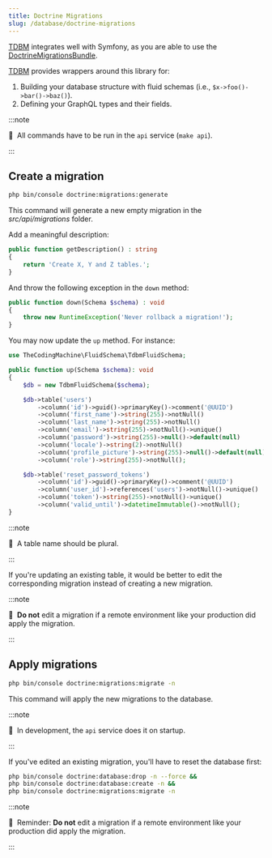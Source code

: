 ```yaml
---
title: Doctrine Migrations
slug: /database/doctrine-migrations
---
```



[TDBM](https://github.com/thecodingmachine/tdbm) integrates well with Symfony, as you are able to use the 
[DoctrineMigrationsBundle](https://symfony.com/doc/current/bundles/DoctrineMigrationsBundle/index.html).

[TDBM](https://github.com/thecodingmachine/tdbm) provides wrappers around this library for:

1. Building your database structure with fluid schemas (i.e., `$x->foo()->bar()->baz()`).
2. Defining your GraphQL types and their fields.

:::note

📣&nbsp;&nbsp;All commands have to be run in the `api` service (`make api`).

:::

## Create a migration

```bash title="console"
php bin/console doctrine:migrations:generate
```

This command will generate a new empty migration in the *src/api/migrations* folder.

Add a meaningful description:

```php
public function getDescription() : string
{
    return 'Create X, Y and Z tables.';
}
```

And throw the following exception in the `down` method:

```php
public function down(Schema $schema) : void
{
    throw new RuntimeException('Never rollback a migration!');
}
```

You may now update the `up` method. For instance:

```php
use TheCodingMachine\FluidSchema\TdbmFluidSchema;

public function up(Schema $schema): void
{
    $db = new TdbmFluidSchema($schema);

    $db->table('users')
        ->column('id')->guid()->primaryKey()->comment('@UUID')
        ->column('first_name')->string(255)->notNull()
        ->column('last_name')->string(255)->notNull()
        ->column('email')->string(255)->notNull()->unique()
        ->column('password')->string(255)->null()->default(null)
        ->column('locale')->string(2)->notNull()
        ->column('profile_picture')->string(255)->null()->default(null)
        ->column('role')->string(255)->notNull();

    $db->table('reset_password_tokens')
        ->column('id')->guid()->primaryKey()->comment('@UUID')
        ->column('user_id')->references('users')->notNull()->unique()
        ->column('token')->string(255)->notNull()->unique()
        ->column('valid_until')->datetimeImmutable()->notNull();
}
```

:::note

📣&nbsp;&nbsp;A table name should be plural.

:::

If you're updating an existing table, it would be better to edit the corresponding migration instead of creating 
a new migration.

:::note

📣&nbsp;&nbsp;**Do not** edit a migration if a remote environment like your production did apply the migration.

:::

## Apply migrations

```bash title="console"
php bin/console doctrine:migrations:migrate -n
```

This command will apply the new migrations to the database.

:::note

📣&nbsp;&nbsp;In development, the `api` service does it on startup.

:::

If you've edited an existing migration, you'll have to reset the database first:

```bash title="console"
php bin/console doctrine:database:drop -n --force &&
php bin/console doctrine:database:create -n &&
php bin/console doctrine:migrations:migrate -n
```

:::note

📣&nbsp;&nbsp;Reminder: **Do not** edit a migration if a remote environment like your production did apply the migration. 

:::

